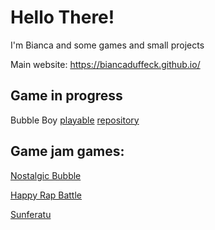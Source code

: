 # Hello There!
I'm Bianca and some games and small projects

Main website: https://biancaduffeck.github.io/

## Game in progress
Bubble Boy [playable](http://biancaduffeck.itch.io/bubble-boy) [repository](https://github.com/biancaduffeck/bubble-boy)

## Game jam games:

[Nostalgic Bubble](https://globalgamejam.org/games/2025/nostalgic-bubble-5)

[Happy Rap Battle](https://globalgamejam.org/games/2024/happy-rap-battle-5)

[Sunferatu](https://v3.globalgamejam.org/2022/games/sunferatu-2)



